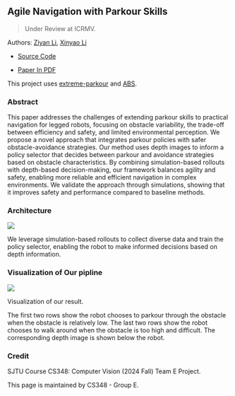 ## Agile Navigation with Parkour Skills

> Under Review at ICRMV.


Authors: [Ziyan Li](https://github.com/komorebilzy), [Xinyao Li](https://github.com/lixinyao11)

- [Source Code](https://github.com/lixinyao11/extreme-parkour)

- [Paper In PDF](parkour_but_safe.pdf)

This project uses [extreme-parkour](https://github.com/chengxuxin/extreme-parkour) and [ABS](https://github.com/LeCAR-Lab/ABS).

### Abstract

This paper addresses the challenges of extending parkour skills to practical navigation for legged robots, focusing on obstacle variability, the trade-off between efficiency and safety, and limited environmental perception. We propose a novel approach that integrates parkour policies with safer obstacle-avoidance strategies. Our method uses depth images to inform a policy selector that decides between parkour and avoidance strategies based on obstacle characteristics. By combining simulation-based rollouts with depth-based decision-making, our framework balances agility and safety, enabling more reliable and efficient navigation in complex environments. We validate the approach through simulations, showing that it improves safety and performance compared to baseline methods.

### Architecture

![](method.png)

We leverage simulation-based rollouts to collect diverse data and train the policy selector, enabling the robot to make informed decisions based on depth information.

### Visualization of Our pipline

![](result_1.png)

Visualization of our result.

The first two rows show the robot chooses to parkour through the obstacle when the obstacle is relatively low. The last two rows show the robot chooses to walk around when the obstacle is too high and difficult. The corresponding depth image is shown below the robot.


### Credit

SJTU Course CS348: Computer Vision (2024 Fall) Team E Project.

This page is maintained by CS348 - Group E.

